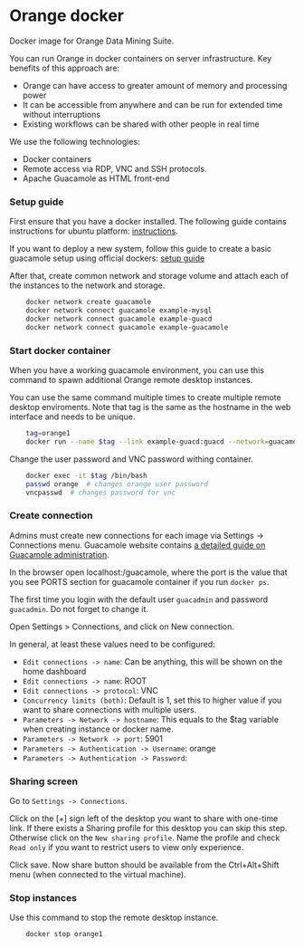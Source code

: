 # Orange docker #

Docker image for Orange Data Mining Suite.

You can run Orange in docker containers on server infrastructure. Key benefits of this approach are:
- Orange can have access to greater amount of memory and processing power
- It can be accessible from anywhere and can be run for extended time without interruptions
- Existing workflows can be shared with other people in real time

We use the following technologies:
- Docker containers
- Remote access via RDP, VNC and SSH protocols.
- Apache Guacamole as HTML front-end

### Setup guide ###

First ensure that you have a docker installed. The following guide 
contains instructions for ubuntu platform: [instructions](https://docs.docker.com/engine/installation/linux/docker-ce/ubuntu/#install-docker-ce).

If you want to deploy a new system, follow this guide to create a basic 
guacamole setup using official dockers: [setup guide](https://www.linode.com/docs/guides/installing-apache-guacamole-through-docker/)

After that, create common network and storage volume and attach each of the 
instances to the network and storage.

```sh
    docker network create guacamole
    docker network connect guacamole example-mysql
    docker network connect guacamole example-guacd
    docker network connect guacamole example-guacamole
```

### Start docker container ###

When you have a working guacamole environment, you can use this command to spawn 
additional Orange remote desktop instances. 

You can use the same command multiple times to create multiple remote desktop enviroments. Note that tag is the same as the hostname 
in the web interface and needs to be unique.


```sh
    tag=orange1
    docker run --name $tag --link example-guacd:guacd --network=guacamole -d orangedm/orange-docker-vnc:v1.0
```

Change the user password and VNC password withing container. 
```sh
    docker exec -it $tag /bin/bash
    passwd orange  # changes orange user password
    vncpasswd  # changes password for vnc
```

### Create connection ###

Admins must create new connections for each image via Settings -> Connections menu. 
Guacamole website contains [a detailed guide on Guacamole administration](https://guacamole.apache.org/doc/gug/administration.html).

In the browser open localhost:<port>/guacamole, where the port is the value that you see PORTS section for guacamole container if you run  `docker ps`.

The first time you login with the default user `guacadmin` and password `guacadmin`. Do not forget to change it.

Open Settings > Connections, and click on New connection.

In general, at least these values need to be configured:
- `Edit connections -> name`: Can be anything, this will be shown on the home dashboard
- `Edit connections -> name`: ROOT
- `Edit connections -> protocol`: VNC
- `Concurrency limits (both)`: Default is 1, set this to higher value if you want to share connections with multiple users.
- `Parameters -> Network -> hostname`: This equals to the $tag variable when creating instance or docker name. 
- `Parameters -> Network -> port`: 5901
- `Parameters -> Authentication -> Username`: orange
- `Parameters -> Authentication -> Password`: <vnc password assinged in the previous section>

### Sharing screen ###

Go to `Settings -> Connections`.

Click on the [+] sign left of the desktop you want to share with one-time 
link. If there exists a Sharing profile for this desktop you can skip this 
step. Otherwise click on the `New sharing profile`. Name the profile and check `Read only` if you want to restrict users to view only experience.

Click save. Now share button should be available from the Ctrl+Alt+Shift menu (when connected to the virtual machine).

### Stop instances ###

Use this command to stop the remote desktop instance.

```sh
    docker stop orange1
```
